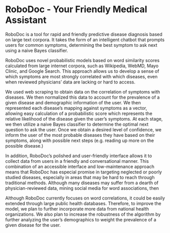 # RoboDoc - Your Friendly Medical Assistant

RoboDoc is a tool for rapid and friendly predictive disease diagnosis based on large text corpora. It takes the form of an intelligent chatbot that prompts users for common symptoms, determining the best symptom to ask next using a naive Bayes classifier. 

RoboDoc uses novel probabilistic models based on word similarity scores calculated from large internet corpora, such as Wikipedia, WebMD, Mayo Clinic, and Google Search. This approach allows us to develop a sense of which symptoms are most strongly correlated with which diseases, even when reviewed physicians’ data are lacking or hard to access.  

We used web scraping to obtain data on the correlation of symptoms with diseases. We then normalized this data to account for the prevalence of a given disease and demographic information of the user. We then represented each disease’s mapping against symptoms as a vector, allowing easy calculation of a probabilistic score which represents the relative likelihood of the disease given the user’s symptoms.  At each stage, we then utilize a naive Bayes classifier to determine the optimal next question to ask the user. Once we obtain a desired level of confidence, we inform the user of the most probable diseases they have based on their symptoms, along with possible next steps (e.g. reading up more on the possible disease.)

In addition, RoboDoc’s polished and user-friendly interface allows it to collect data from users in a friendly and conversational manner. This combination of an accessible interface and low-maintenance approach means that RoboDoc has especial promise in targeting neglected or poorly studied diseases, especially in areas that may be hard to reach through traditional methods.  Although many diseases may suffer from a dearth of physician-reviewed data, mining social media for word associations, then 

Although RoboDoc currently focuses on word correlations, it could be easily extended through large public health databases.  Therefore, to improve the model, we plan to further incorporate more data from national health organizations. We also plan to increase the robustness of the algorithm by further analyzing the user’s demographics to weight the prevalence of a given disease for the user.
